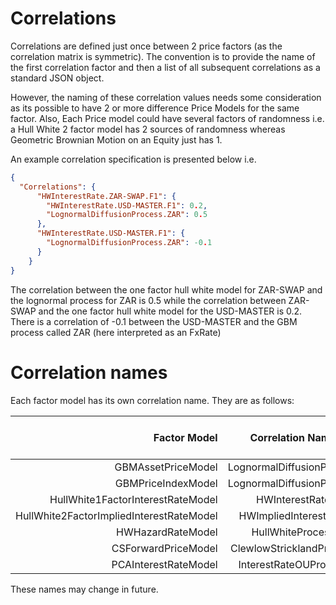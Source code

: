#  Correlations

Correlations are defined just once between 2 price factors (as the correlation matrix is symmetric). 
The convention is to provide the name of the first correlation factor and then a list of all 
subsequent correlations as a standard JSON object.

However, the naming of these correlation values needs some consideration as its possible to have 2 or
more difference Price Models for the same factor. Also, Each Price model could have several factors of
randomness i.e. a Hull White 2 factor model has 2 sources of randomness whereas Geometric Brownian 
Motion on an Equity just has 1.

An example correlation specification is presented below i.e.

```json
{
  "Correlations": {
      "HWInterestRate.ZAR-SWAP.F1": {
        "HWInterestRate.USD-MASTER.F1": 0.2,
        "LognormalDiffusionProcess.ZAR": 0.5
      },
      "HWInterestRate.USD-MASTER.F1": {
        "LognormalDiffusionProcess.ZAR": -0.1
      }
    }
}
```

The correlation between the one factor hull white model for ZAR-SWAP and the lognormal
process for ZAR is 0.5 while the correlation between ZAR-SWAP and the one factor hull white 
model for the USD-MASTER is 0.2. There is a correlation of -0.1 between the USD-MASTER and
the GBM process called ZAR (here interpreted as an FxRate)

# Correlation names

Each factor model has its own correlation name. They are as follows:

| Factor Model      | Correlation Name     | Number of factors  | Sub Components  |
| -----------------:|:--------------------:| ------------------:| ---------------:|
| GBMAssetPriceModel  | LognormalDiffusionProcess | 1 | <NA> |
| GBMPriceIndexModel  | LognormalDiffusionProcess | 1 | <NA> |
| HullWhite1FactorInterestRateModel  | HWInterestRate | 1 | F1|
| HullWhite2FactorImpliedInterestRateModel  | HWImpliedInterestRate | 2 | F1, F2 |
| HWHazardRateModel | HullWhiteProcess | 1 | <NA> |
| CSForwardPriceModel | ClewlowStricklandProcess | 1 | <NA> |
| PCAInterestRateModel | InterestRateOUProcess | 3 | PC1,PC2,PC3 |

These names may change in future.